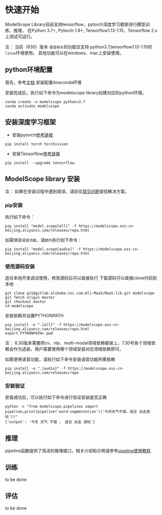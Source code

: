# 快速开始
ModelScope Library目前支持tensorflow，pytorch深度学习框架进行模型训练、推理， 在Python 3.7+, Pytorch 1.8+, Tensorflow1.13-1.15，Tensorflow 2.x上测试可运行。

注： 当前（630）版本 `语音相关`的功能仅支持 python3.7,tensorflow1.13-1.15的`linux`环境使用。  其他功能可以在windows、mac上安装使用。

## python环境配置
首先，参考[文档](https://docs.anaconda.com/anaconda/install/) 安装配置Anaconda环境

安装完成后，执行如下命令为modelscope library创建对应的python环境。
```shell
conda create -n modelscope python=3.7
conda activate modelscope
```
## 安装深度学习框架
* 安装pytorch[参考链接](https://pytorch.org/get-started/locally/)
```shell
pip install torch torchvision
```
* 安装Tensorflow[参考链接](https://www.tensorflow.org/install/pip)
```shell
pip install --upgrade tensorflow
```
## ModelScope library 安装

注： 如果在安装过程中遇到错误，请前往[常见问题](faq.md)查找解决方案。

### pip安装
执行如下命令：
```shell
pip install "model_scope[all]" -f https://modelscope.oss-cn-beijing.aliyuncs.com/releases/repo.html
```

如需体验`语音功能`，请`额外`执行如下命令：
```shell
pip install "model_scope[audio]" -f https://modelscope.oss-cn-beijing.aliyuncs.com/releases/repo.html
```
### 使用源码安装
适合本地开发调试使用，修改源码后可以直接执行
下载源码可以直接clone代码到本地
```shell
git clone git@gitlab.alibaba-inc.com:Ali-MaaS/MaaS-lib.git modelscope
git fetch origin master
git checkout master
cd modelscope
```
安装依赖并设置PYTHONPATH
```shell
pip install -e ".[all]" -f https://modelscope.oss-cn-beijing.aliyuncs.com/releases/repo.html
export PYTHONPATH=`pwd`
```
注： 6.30版本需要把cv、nlp、multi-modal领域依赖都装上，7.30号各个领域依赖会作为选装，用户需要使用哪个领域安装对应领域依赖即可。

如需使用语音功能，请执行如下命令安装语音功能所需依赖
```shell
pip install -e ".[audio]" -f https://modelscope.oss-cn-beijing.aliyuncs.com/releases/repo
```

### 安装验证
安装成功后，可以执行如下命令进行验证安装是否正确
```shell
python -c "from modelscope.pipelines import pipeline;print(pipeline('word-segmentation')('今天天气不错，适合 出去游玩'))"
{'output': '今天 天气 不错 ， 适合 出去 游玩'}
```
## 推理

pipeline函数提供了简洁的推理接口，相关介绍和示例请参考[pipeline使用教程](tutorials/pipeline.md)

## 训练

to be done

## 评估

to be done
